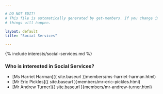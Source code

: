 ```yaml
---

# DO NOT EDIT!
# This file is automatically generated by get-members. If you change it, bad
# things will happen.

layout: default
title: "Social Services"

---
```


{% include interests/social-services.md %}

### Who is interested in Social Services?


* [Ms Harriet Harman]({ site.baseurl }}members/ms-harriet-harman.html)
* [Mr Eric Pickles]({ site.baseurl }}members/mr-eric-pickles.html)
* [Mr Andrew Turner]({ site.baseurl }}members/mr-andrew-turner.html)
